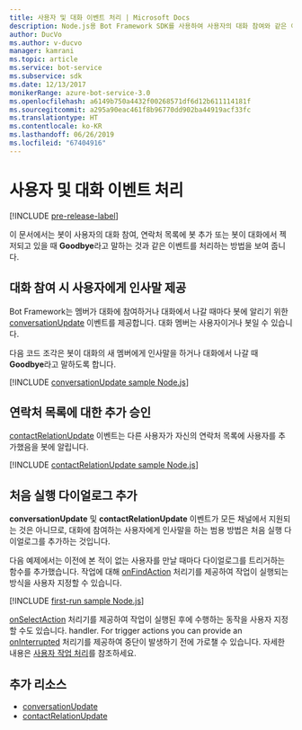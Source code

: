 ```yaml
---
title: 사용자 및 대화 이벤트 처리 | Microsoft Docs
description: Node.js용 Bot Framework SDK를 사용하여 사용자의 대화 참여와 같은 이벤트를 처리하는 방법을 알아봅니다.
author: DucVo
ms.author: v-ducvo
manager: kamrani
ms.topic: article
ms.service: bot-service
ms.subservice: sdk
ms.date: 12/13/2017
monikerRange: azure-bot-service-3.0
ms.openlocfilehash: a6149b750a4432f00268571df6d12b611114181f
ms.sourcegitcommit: a295a90eac461f8b96770dd902ba44919acf33fc
ms.translationtype: HT
ms.contentlocale: ko-KR
ms.lasthandoff: 06/26/2019
ms.locfileid: "67404916"
---
```

# <a name="handle-user-and-conversation-events"></a>사용자 및 대화 이벤트 처리

[!INCLUDE [pre-release-label](../includes/pre-release-label-v3.md)]

이 문서에서는 봇이 사용자의 대화 참여, 연락처 목록에 봇 추가 또는 봇이 대화에서 젝저되고 있을 때 **Goodbye**라고 말하는 것과 같은 이벤트를 처리하는 방법을 보여 줍니다.


## <a name="greet-a-user-on-conversation-join"></a>대화 참여 시 사용자에게 인사말 제공
Bot Framework는 멤버가 대화에 참여하거나 대화에서 나갈 때마다 봇에 알리기 위한 [conversationUpdate][conversationUpdate] 이벤트를 제공합니다. 대화 멤버는 사용자이거나 봇일 수 있습니다.

다음 코드 조각은 봇이 대화의 새 멤버에게 인사말을 하거나 대화에서 나갈 때 **Goodbye**라고 말하도록 합니다.

[!INCLUDE [conversationUpdate sample Node.js](../includes/snippet-code-node-conversationupdate-1.md)]

## <a name="acknowledge-add-to-contacts-list"></a>연락처 목록에 대한 추가 승인

[contactRelationUpdate][contactRelationUpdate] 이벤트는 다른 사용자가 자신의 연락처 목록에 사용자를 추가했음을 봇에 알립니다.

[!INCLUDE [contactRelationUpdate sample Node.js](../includes/snippet-code-node-contactrelationupdate-1.md)]

## <a name="add-a-first-run-dialog"></a>처음 실행 다이얼로그 추가

**conversationUpdate** 및 **contactRelationUpdate** 이벤트가 모든 채널에서 지원되는 것은 아니므로, 대화에 참여하는 사용자에게 인사말을 하는 범용 방법은 처음 실행 다이얼로그를 추가하는 것입니다.

다음 예제에서는 이전에 본 적이 없는 사용자를 만날 때마다 다이얼로그를 트리거하는 함수를 추가했습니다. 작업에 대해 [onFindAction][onFindAction] 처리기를 제공하여 작업이 실행되는 방식을 사용자 지정할 수 있습니다. 

[!INCLUDE [first-run sample Node.js](../includes/snippet-code-node-first-run-dialog-1.md)]

[onSelectAction][onSelectAction] 처리기를 제공하여 작업이 실행된 후에 수행하는 동작을 사용자 지정할 수도 있습니다. handler. For trigger actions you can provide an [onInterrupted][onInterrupted] 처리기를 제공하여 중단이 발생하기 전에 가로챌 수 있습니다. 자세한 내용은 [사용자 작업 처리](bot-builder-nodejs-dialog-actions.md)를 참조하세요.

## <a name="additional-resources"></a>추가 리소스

* [conversationUpdate][conversationUpdate]
* [contactRelationUpdate][contactRelationUpdate]

[conversationUpdate]: https://docs.botframework.com/node/builder/chat-reference/interfaces/_botbuilder_d_.iconversationupdate.html
[contactRelationUpdate]: https://docs.botframework.com/node/builder/chat-reference/interfaces/_botbuilder_d_.icontactrelationupdate.html

[onFindAction]: https://docs.botframework.com/node/builder/chat-reference/interfaces/_botbuilder_d_.itriggeractionoptions#onfindaction
[onSelectAction]: https://docs.botframework.com/node/builder/chat-reference/interfaces/_botbuilder_d_.itriggeractionoptions#onselectaction
[onInterrupted]: https://docs.botframework.com/node/builder/chat-reference/interfaces/_botbuilder_d_.itriggeractionoptions#oninterrupted

[SendTyping]: https://docs.botframework.com/node/builder/chat-reference/classes/_botbuilder_d_.session#sendtyping
[IMessage]: http://docs.botframework.com/node/builder/chat-reference/interfaces/_botbuilder_d_.imessage
[ChatConnector]: https://docs.botframework.com/node/builder/chat-reference/classes/_botbuilder_d_.chatconnector.html
[session_userData]: https://docs.botframework.com/node/builder/chat-reference/classes/_botbuilder_d_.session.html#userdata
